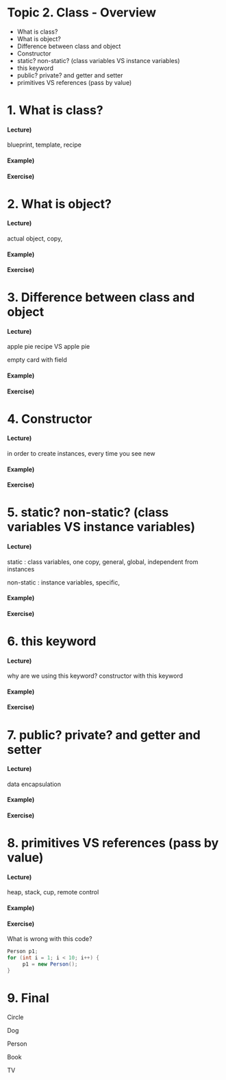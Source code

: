 
# Topic 2. Class - Overview

- What is class?
- What is object?
- Difference between class and object
- Constructor
- static? non-static? (class variables VS instance variables)
- this keyword
- public? private? and getter and setter
- primitives VS references (pass by value)


# 1. What is class?

#### Lecture)

blueprint, template, recipe

#### Example)

#### Exercise)

# 2. What is object?

#### Lecture)

actual object, copy,

#### Example)

#### Exercise)

# 3. Difference between class and object

#### Lecture)

apple pie recipe VS apple pie

empty card with field

#### Example)

#### Exercise)

# 4. Constructor

#### Lecture)

in order to create instances, every time you see new

#### Example)

#### Exercise)

# 5. static? non-static? (class variables VS instance variables)

#### Lecture)

static : class variables, one copy, general, global, independent from instances

non-static : instance variables, specific,

#### Example)

#### Exercise)

# 6. this keyword

#### Lecture)

why are we using this keyword? constructor with this keyword

#### Example)

#### Exercise)

# 7. public? private? and getter and setter

#### Lecture)

data encapsulation

#### Example)

#### Exercise)

# 8. primitives VS references (pass by value)

#### Lecture)

heap, stack, cup, remote control

#### Example)

#### Exercise)

What is wrong with this code?

```java
Person p1;
for (int i = 1; i < 10; i++) {
     p1 = new Person();
}
```

# 9. Final

Circle

Dog

Person

Book

TV


